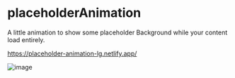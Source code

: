 # placeholderAnimation

A little animation to show some placeholder Background while your content load entirely. 

https://placeholder-animation-lg.netlify.app/


![image](https://user-images.githubusercontent.com/72318958/186558280-749a4d3c-f863-48cb-bbfd-a4cc62234fbb.png)

